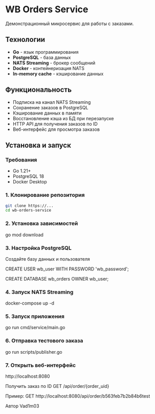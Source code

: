 # WB Orders Service

Демонстрационный микросервис для работы с заказами.

## Технологии

- **Go** - язык программирования
- **PostgreSQL** - база данных
- **NATS Streaming** - брокер сообщений
- **Docker** - контейнеризация NATS
- **In-memory cache** - кэширование данных

## Функциональность

- Подписка на канал NATS Streaming
- Сохранение заказов в PostgreSQL
- Кэширование данных в памяти
- Восстановление кэша из БД при перезапуске
- HTTP API для получения заказов по ID
- Веб-интерфейс для просмотра заказов


## Установка и запуск

### Требования

- Go 1.21+
- PostgreSQL 18
- Docker Desktop

### 1. Клонирование репозитория

```bash                    
git clone https://...
cd wb-orders-service
```                        

### 2. Установка зависимостей
go mod download

### 3. Настройка PostgreSQL
Создайте базу данных и пользователя

CREATE USER wb_user WITH PASSWORD 'wb_password';

CREATE DATABASE wb_orders OWNER wb_user;

### 4. Запуск NATS Streaming
docker-compose up -d

### 5. Запуск приложения
go run cmd/service/main.go

### 6. Отправка тестового заказа
go run scripts/publisher.go

### 7. Открыть веб-интерфейс
http://localhost:8080

Получить заказ по ID
GET /api/order/{order_uid}

Пример: GET http://localhost:8080/api/order/b563feb7b2b84b6test

Автор Vad1m03